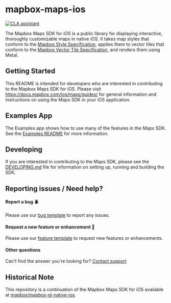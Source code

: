 # mapbox-maps-ios

[![CLA assistant](https://cla-assistant.io/readme/badge/mapbox/mapbox-maps-ios)](https://cla-assistant.io/mapbox/mapbox-maps-ios)

The Mapbox Maps SDK for iOS is a public library for displaying interactive, thoroughly customizable maps in native iOS. It takes map styles that conform to the [Mapbox Style Specification](https://docs.mapbox.com/mapbox-gl-js/style-spec/), applies them to vector tiles that conform to the [Mapbox Vector Tile Specification](https://github.com/mapbox/vector-tile-spec), and renders them using Metal.

## Getting Started
This README is intended for developers who are interested in contributing to the Mapbox Maps SDK for iOS. Please visit https://docs.mapbox.com/ios/maps/guides/ for general information and instructions on using the Maps SDK in your iOS application.

## Examples App
The Examples app shows how to use many of the features in the Maps SDK. See the [Examples README](Apps/Examples/README.md) for more information.

## Developing
If you are interested in contributing to the Maps SDK, please see the [DEVELOPING.md](DEVELOPING.md) file for information on setting up, running and building the SDK. 

## Reporting issues / Need help?

#### Report a bug :beetle:
Please use our [bug template](https://github.com/mapbox/mapbox-maps-ios/issues/new?labels=bug%20%3Abeetle%3A&template=bug.md) to report any issues.

#### Request a new feature or enhancement :green_apple:
Please use our [feature template](https://github.com/mapbox/mapbox-maps-ios/issues/new?labels=feature%20%3Agreen_apple%3A&template=feature.md) to request new features or enhancements.

#### Other questions
Can't find the answer you're looking for? [Contact support](https://www.mapbox.com/contact)

## Historical Note
This repository is a continuation of the Mapbox Maps SDK for iOS available at [mapbox/mapbox-gl-native-ios](https://github.com/mapbox/mapbox-gl-native-ios). 

